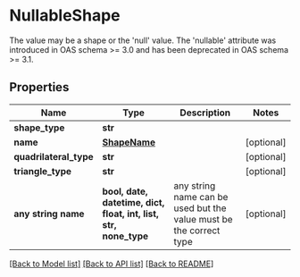 # NullableShape

The value may be a shape or the 'null' value. The 'nullable' attribute was introduced in OAS schema >= 3.0 and has been deprecated in OAS schema >= 3.1.

## Properties
Name | Type | Description | Notes
------------ | ------------- | ------------- | -------------
**shape_type** | **str** |  | 
**name** | [**ShapeName**](ShapeName.md) |  | [optional] 
**quadrilateral_type** | **str** |  | [optional] 
**triangle_type** | **str** |  | [optional] 
**any string name** | **bool, date, datetime, dict, float, int, list, str, none_type** | any string name can be used but the value must be the correct type | [optional]

[[Back to Model list]](../README.md#documentation-for-models) [[Back to API list]](../README.md#documentation-for-api-endpoints) [[Back to README]](../README.md)


